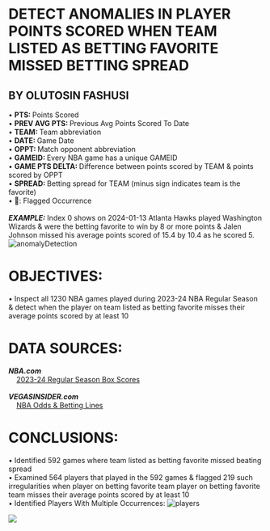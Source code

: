 # DETECT ANOMALIES IN PLAYER POINTS SCORED WHEN TEAM LISTED AS BETTING FAVORITE MISSED BETTING SPREAD
## BY OLUTOSIN FASHUSI
• <b> PTS: </b> Points Scored <br> 
• <b> PREV AVG PTS: </b> Previous Avg Points Scored To Date <br> 
• <b> TEAM: </b> Team abbreviation <br> 
• <b> DATE:  </b> Game Date <br> 
• <b> OPPT: </b> Match opponent abbreviation <br> 
• <b> GAMEID: </b> Every NBA game has a unique GAMEID <br> 
• <b> GAME PTS DELTA: </b> Difference between points scored by TEAM & points scored by OPPT<br> 
• <b> SPREAD: </b> Betting spread for TEAM (minus sign indicates team is the favorite) <br> 
• 🚩: </b> Flagged Occurrence  <br><br>
<b><i>EXAMPLE:</b></i> Index 0 shows on 2024-01-13 Atlanta Hawks played Washington Wizards & were the betting favorite to win by 8 or more points & Jalen Johnson missed his average points scored of 15.4 by 10.4 as he scored 5.
![anomalyDetection](https://github.com/user-attachments/assets/859d0dcc-e304-4b0e-928e-d39a07603cfe)
# OBJECTIVES:
• Inspect all 1230 NBA games played during 2023-24 NBA Regular Season & detect when the player on team listed as betting favorite misses their average points scored by at least 10
# DATA SOURCES: 
<b><i>NBA.com</i></b><br>
&nbsp;&nbsp;&nbsp; [2023-24 Regular Season Box Scores](https://www.nba.com/stats/teams/boxscores?Season=2023-24&SeasonType=Regular%20Season&dir=A&sort=GDATE) <br>
<br>
<i><b>VEGASINSIDER.com</i></b><br>
&nbsp;&nbsp;&nbsp; [NBA Odds & Betting Lines](https://www.vegasinsider.com/nba/odds/las-vegas) 
<br>
# CONCLUSIONS:
• Identified 592 games where team listed as betting favorite missed beating spread <br>
• Examined 564 players that played in the 592 games & flagged 219 such irregularities when player on betting favorite team player on betting favorite team misses their average points scored by at least 10  <br>
• Identified Players With Multiple Occurrences: 
![players](https://github.com/user-attachments/assets/94c34736-5005-4e0c-8f98-2544ee29638b)


![](https://komarev.com/ghpvc/?username=your-olutosinfashusi)
